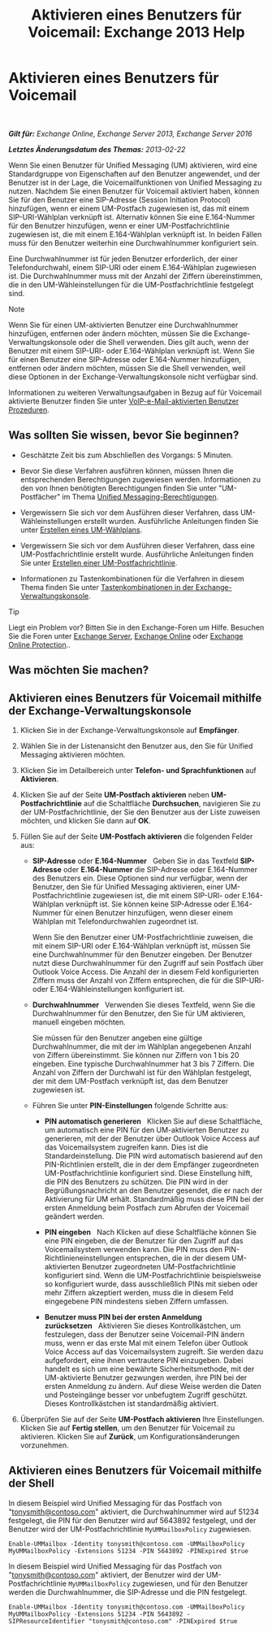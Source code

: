 ﻿---
title: 'Aktivieren eines Benutzers für Voicemail: Exchange 2013 Help'
TOCTitle: Aktivieren eines Benutzers für Voicemail
ms:assetid: ad027767-5e14-4cb1-9f8a-0791d9188db5
ms:mtpsurl: https://technet.microsoft.com/de-de/library/Bb124147(v=EXCHG.150)
ms:contentKeyID: 50476448
ms.date: 04/24/2018
mtps_version: v=EXCHG.150
f1_keywords:
- Microsoft.Exchange.Management.SnapIn.Esm.Recipients.EnableUnifiedMessagingWizardForm.EnableUnifiedMessagingWizardPage
ms.translationtype: HT
---

# Aktivieren eines Benutzers für Voicemail

 

_**Gilt für:** Exchange Online, Exchange Server 2013, Exchange Server 2016_

_**Letztes Änderungsdatum des Themas:** 2013-02-22_

Wenn Sie einen Benutzer für Unified Messaging (UM) aktivieren, wird eine Standardgruppe von Eigenschaften auf den Benutzer angewendet, und der Benutzer ist in der Lage, die Voicemailfunktionen von Unified Messaging zu nutzen. Nachdem Sie einen Benutzer für Voicemail aktiviert haben, können Sie für den Benutzer eine SIP-Adresse (Session Initiation Protocol) hinzufügen, wenn er einem UM-Postfach zugewiesen ist, das mit einem SIP-URI-Wählplan verknüpft ist. Alternativ können Sie eine E.164-Nummer für den Benutzer hinzufügen, wenn er einer UM-Postfachrichtlinie zugewiesen ist, die mit einem E.164-Wählplan verknüpft ist. In beiden Fällen muss für den Benutzer weiterhin eine Durchwahlnummer konfiguriert sein.

Eine Durchwahlnummer ist für jeden Benutzer erforderlich, der einer Telefondurchwahl, einem SIP-URI oder einem E.164-Wählplan zugewiesen ist. Die Durchwahlnummer muss mit der Anzahl der Ziffern übereinstimmen, die in den UM-Wähleinstellungen für die UM-Postfachrichtlinie festgelegt sind.


> [!NOTE]
> Wenn Sie für einen UM-aktivierten Benutzer eine Durchwahlnummer hinzufügen, entfernen oder ändern möchten, müssen Sie die Exchange-Verwaltungskonsole oder die Shell verwenden. Dies gilt auch, wenn der Benutzer mit einem SIP-URI- oder E.164-Wählplan verknüpft ist. Wenn Sie für einen Benutzer eine SIP-Adresse oder E.164-Nummer hinzufügen, entfernen oder ändern möchten, müssen Sie die Shell verwenden, weil diese Optionen in der Exchange-Verwaltungskonsole nicht verfügbar sind.



Informationen zu weiteren Verwaltungsaufgaben in Bezug auf für Voicemail aktivierte Benutzer finden Sie unter [VoIP-e-Mail-aktivierten Benutzer Prozeduren](https://review.docs.microsoft.com/de-de/exchange/voice-mail-unified-messaging/set-up-voice-mail/voice-mail-enabled-user-procedures).

## Was sollten Sie wissen, bevor Sie beginnen?

  - Geschätzte Zeit bis zum Abschließen des Vorgangs: 5 Minuten.

  - Bevor Sie diese Verfahren ausführen können, müssen Ihnen die entsprechenden Berechtigungen zugewiesen werden. Informationen zu den von Ihnen benötigten Berechtigungen finden Sie unter "UM-Postfächer" im Thema [Unified Messaging-Berechtigungen](unified-messaging-permissions-exchange-2013-help.md).

  - Vergewissern Sie sich vor dem Ausführen dieser Verfahren, dass UM-Wähleinstellungen erstellt wurden. Ausführliche Anleitungen finden Sie unter [Erstellen eines UM-Wählplans](https://review.docs.microsoft.com/de-de/exchange/voice-mail-unified-messaging/connect-voice-mail-system/create-um-dial-plan).

  - Vergewissern Sie sich vor dem Ausführen dieser Verfahren, dass eine UM-Postfachrichtlinie erstellt wurde. Ausführliche Anleitungen finden Sie unter [Erstellen einer UM-Postfachrichtlinie](https://review.docs.microsoft.com/de-de/exchange/voice-mail-unified-messaging/set-up-voice-mail/create-um-mailbox-policy).

  - Informationen zu Tastenkombinationen für die Verfahren in diesem Thema finden Sie unter [Tastenkombinationen in der Exchange-Verwaltungskonsole](keyboard-shortcuts-in-the-exchange-admin-center-exchange-online-protection-help.md).


> [!TIP]
> Liegt ein Problem vor? Bitten Sie in den Exchange-Foren um Hilfe. Besuchen Sie die Foren unter <A href="https://go.microsoft.com/fwlink/p/?linkid=60612">Exchange Server</A>, <A href="https://go.microsoft.com/fwlink/p/?linkid=267542">Exchange Online</A> oder <A href="https://go.microsoft.com/fwlink/p/?linkid=285351">Exchange Online Protection</A>..



## Was möchten Sie machen?

## Aktivieren eines Benutzers für Voicemail mithilfe der Exchange-Verwaltungskonsole

1.  Klicken Sie in der Exchange-Verwaltungskonsole auf **Empfänger**.

2.  Wählen Sie in der Listenansicht den Benutzer aus, den Sie für Unified Messaging aktivieren möchten.

3.  Klicken Sie im Detailbereich unter **Telefon- und Sprachfunktionen** auf **Aktivieren**.

4.  Klicken Sie auf der Seite **UM-Postfach aktivieren** neben **UM-Postfachrichtlinie** auf die Schaltfläche **Durchsuchen**, navigieren Sie zu der UM-Postfachrichtlinie, der Sie den Benutzer aus der Liste zuweisen möchten, und klicken Sie dann auf **OK**.

5.  Füllen Sie auf der Seite **UM-Postfach aktivieren** die folgenden Felder aus:
    
      - **SIP-Adresse** oder **E.164-Nummer**   Geben Sie in das Textfeld **SIP-Adresse** oder **E.164-Nummer** die SIP-Adresse oder E.164-Nummer des Benutzers ein. Diese Optionen sind nur verfügbar, wenn der Benutzer, den Sie für Unified Messaging aktivieren, einer UM-Postfachrichtlinie zugewiesen ist, die mit einem SIP-URI- oder E.164-Wählplan verknüpft ist. Sie können keine SIP-Adresse oder E.164-Nummer für einen Benutzer hinzufügen, wenn dieser einem Wählplan mit Telefondurchwahlen zugeordnet ist.
        
        Wenn Sie den Benutzer einer UM-Postfachrichtlinie zuweisen, die mit einem SIP-URI oder E.164-Wählplan verknüpft ist, müssen Sie eine Durchwahlnummer für den Benutzer eingeben. Der Benutzer nutzt diese Durchwahlnummer für den Zugriff auf sein Postfach über Outlook Voice Access. Die Anzahl der in diesem Feld konfigurierten Ziffern muss der Anzahl von Ziffern entsprechen, die für die SIP-URI- oder E.164-Wähleinstellungen konfiguriert ist.
    
      - **Durchwahlnummer**   Verwenden Sie dieses Textfeld, wenn Sie die Durchwahlnummer für den Benutzer, den Sie für UM aktivieren, manuell eingeben möchten.
        
        Sie müssen für den Benutzer angeben eine gültige Durchwahlnummer, die mit der im Wählplan angegebenen Anzahl von Ziffern übereinstimmt. Sie können nur Ziffern von 1 bis 20 eingeben. Eine typische Durchwahlnummer hat 3 bis 7 Ziffern. Die Anzahl von Ziffern der Durchwahl ist für den Wählplan festgelegt, der mit dem UM-Postfach verknüpft ist, das dem Benutzer zugewiesen ist.
    
      - Führen Sie unter **PIN-Einstellungen** folgende Schritte aus:
        
          - **PIN automatisch generieren**   Klicken Sie auf diese Schaltfläche, um automatisch eine PIN für den UM-aktivierten Benutzer zu generieren, mit der der Benutzer über Outlook Voice Access auf das Voicemailsystem zugreifen kann. Dies ist die Standardeinstellung. Die PIN wird automatisch basierend auf den PIN-Richtlinien erstellt, die in der dem Empfänger zugeordneten UM-Postfachrichtlinie konfiguriert sind. Diese Einstellung hilft, die PIN des Benutzers zu schützen. Die PIN wird in der Begrüßungsnachricht an den Benutzer gesendet, die er nach der Aktivierung für UM erhält. Standardmäßig muss diese PIN bei der ersten Anmeldung beim Postfach zum Abrufen der Voicemail geändert werden.
        
          - **PIN eingeben**   Nach Klicken auf diese Schaltfläche können Sie eine PIN eingeben, die der Benutzer für den Zugriff auf das Voicemailsystem verwenden kann. Die PIN muss den PIN-Richtlinieneinstellungen entsprechen, die in der diesem UM-aktivierten Benutzer zugeordneten UM-Postfachrichtlinie konfiguriert sind. Wenn die UM-Postfachrichtlinie beispielsweise so konfiguriert wurde, dass ausschließlich PINs mit sieben oder mehr Ziffern akzeptiert werden, muss die in diesem Feld eingegebene PIN mindestens sieben Ziffern umfassen.
        
          - **Benutzer muss PIN bei der ersten Anmeldung zurücksetzen**   Aktivieren Sie dieses Kontrollkästchen, um festzulegen, dass der Benutzer seine Voicemail-PIN ändern muss, wenn er das erste Mal mit einem Telefon über Outlook Voice Access auf das Voicemailsystem zugreift. Sie werden dazu aufgefordert, eine ihnen vertrautere PIN einzugeben. Dabei handelt es sich um eine bewährte Sicherheitsmethode, mit der UM-aktivierte Benutzer gezwungen werden, ihre PIN bei der ersten Anmeldung zu ändern. Auf diese Weise werden die Daten und Posteingänge besser vor unbefugtem Zugriff geschützt. Dieses Kontrollkästchen ist standardmäßig aktiviert.

6.  Überprüfen Sie auf der Seite **UM-Postfach aktivieren** Ihre Einstellungen. Klicken Sie auf **Fertig stellen**, um den Benutzer für Voicemail zu aktivieren. Klicken Sie auf **Zurück**, um Konfigurationsänderungen vorzunehmen.

## Aktivieren eines Benutzers für Voicemail mithilfe der Shell

In diesem Beispiel wird Unified Messaging für das Postfach von "tonysmith@contoso.com" aktiviert, die Durchwahlnummer wird auf 51234 festgelegt, die PIN für den Benutzer wird auf 5643892 festgelegt, und der Benutzer wird der UM-Postfachrichtlinie `MyUMMailboxPolicy` zugewiesen.

    Enable-UMMailbox -Identity tonysmith@contoso.com -UMMailboxPolicy MyUMMailboxPolicy -Extensions 51234 -PIN 5643892 -PINExpired $true

In diesem Beispiel wird Unified Messaging für das Postfach von "tonysmith@contoso.com" aktiviert, der Benutzer wird der UM-Postfachrichtlinie `MyUMMailboxPolicy` zugewiesen, und für den Benutzer werden die Durchwahlnummer, die SIP-Adresse und die PIN festgelegt.

    Enable-UMMailbox -Identity tonysmith@contoso.com -UMMailboxPolicy MyUMMailboxPolicy -Extensions 51234 -PIN 5643892 -SIPResourceIdentifier "tonysmith@contoso.com" -PINExpired $true

